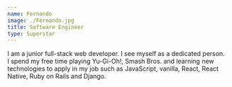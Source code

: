 ```yaml
---
name: Fernando
image: ./Fernando.jpg
title: Software Engineer
type: Superstar
---
```

I am a junior full-stack web developer. I see myself as a dedicated person.
 
I spend my free time playing Yu-Gi-Oh!, Smash Bros. and learning new technologies to apply in my job such as JavaScript, vanilla, React, React Native, Ruby on Rails and Django.